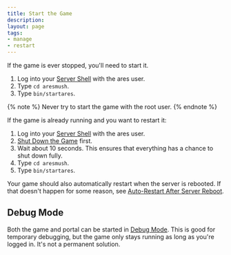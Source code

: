 ```yaml
---
title: Start the Game
description: 
layout: page
tags:
- manage
- restart
---
```


If the game is ever stopped, you'll need to start it. 

1. Log into your [Server Shell](/tutorials/manage/server-shell.html) with the ares user.
2. Type `cd aresmush`.
3. Type `bin/startares`.

{% note %}
Never try to start the game with the root user.
{% endnote %}

If the game is already running and you want to restart it:

1. Log into your [Server Shell](/tutorials/manage/server-shell.html) with the ares user.
2. [Shut Down the Game](/tutorials/manage/shutdown.html) first.
3. Wait about 10 seconds.  This ensures that everything has a chance to shut down fully.
4. Type `cd aresmush`.
5. Type `bin/startares`.

Your game should also automatically restart when the server is rebooted.  If that doesn't happen for some reason, see [Auto-Restart After Server Reboot](/tutorials/manage/restart-after-reboot.html).

## Debug Mode

Both the game and portal can be started in [Debug Mode](/tutorials/code/debug-mode.html).  This is good for temporary debugging, but the game only stays running as long as you're logged in.  It's not a permanent solution.
